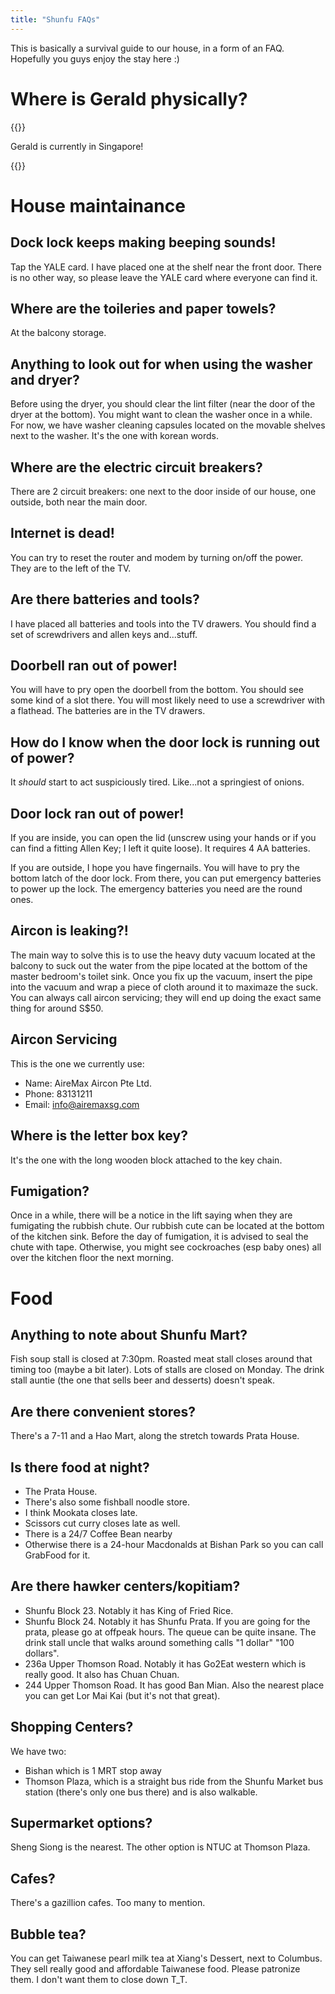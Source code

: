 ```yaml
---
title: "Shunfu FAQs"
---
```

This is basically a survival guide to our house, in a form of an FAQ.
Hopefully you guys enjoy the stay here :) 


# Where is Gerald physically?


{{<rawhtml>}}

Gerald is currently in Singapore!

<div id="countdown"></div>
<script>
      // Set the date to count down to (YYYY-MM-DD HH:MM:SS)
      const countDownDate = new Date("2023-06-03T00:00:00").getTime();

      // Update the countdown every second
      const countdownTimer = setInterval(function() {

        // Get the current date and time
        const now = new Date().getTime();

        // Calculate the remaining time
        const distance = countDownDate - now;

        // Calculate days, hours, minutes, and seconds
        const days = Math.floor(distance / (1000 * 60 * 60 * 24));
        const hours = Math.floor((distance % (1000 * 60 * 60 * 24)) / (1000 * 60 * 60));
        const minutes = Math.floor((distance % (1000 * 60 * 60)) / (1000 * 60));
        const seconds = Math.floor((distance % (1000 * 60)) / 1000);

        // Construct the remaining time string
        const countdownString = `${days} days ${hours} hours ${minutes} mins ${seconds} seconds`;
         

        // Set the text of the countdown div to the remaining time string
        document.getElementById("countdown").innerText = "Gerald will be in Japan in: " + countdownString;

        // If the countdown is finished, display a message
        if (distance < 0) {
          clearInterval(countdownTimer);
          document.getElementById("countdown").innerText = "";
        }
      }, 1000);
</script>
{{</rawhtml>}}

# House maintainance

## Dock lock keeps making beeping sounds!

Tap the YALE card. I have placed one at the shelf near the front door.
There is no other way, so please leave the YALE card where everyone can find it.

## Where are the toileries and paper towels?

At the balcony storage. 

## Anything to look out for when using the washer and dryer?

Before using the dryer, you should clear the lint filter (near the door of the dryer at the bottom). 
You might want to clean the washer once in a while. 
For now, we have washer cleaning capsules located on the movable shelves next to the washer. 
It's the one with korean words.

## Where are the electric circuit breakers?

There are 2 circuit breakers: one next to the door inside of our house, one outside, both near the main door. 

## Internet is dead!

You can try to reset the router and modem by turning on/off the power.
They are to the left of the TV.

## Are there batteries and tools?

I have placed all batteries and tools into the TV drawers. 
You should find a set of screwdrivers and allen keys and...stuff.

## Doorbell ran out of power!

You will have to pry open the doorbell from the bottom. 
You should see some kind of a slot there.
You will most likely need to use a screwdriver with a flathead.
The batteries are in the TV drawers.

## How do I know when the door lock is running out of power?

It *should* start to act suspiciously tired.
Like...not a springiest of onions. 

## Door lock ran out of power!

If you are inside, you can open the lid (unscrew using your hands or if you can find a fitting Allen Key; I left it quite loose). It requires 4 AA batteries.

If you are outside, I hope you have fingernails.
You will have to pry the bottom latch of the door lock. 
From there, you can put emergency batteries to power up the lock.
The emergency batteries you need are the round ones.


## Aircon is leaking?!

The main way to solve this is to use the heavy duty vacuum located at the balcony to suck out the water from the pipe located at the bottom of the master bedroom's toilet sink.
Once you fix up the vacuum, insert the pipe into the vacuum and wrap a piece of cloth around it to maximaze the suck.
You can always call aircon servicing; they will end up doing the exact same thing for around S$50.

## Aircon Servicing

This is the one we currently use:

* Name: AireMax Aircon Pte Ltd.
* Phone: 83131211
* Email: info@airemaxsg.com


## Where is the letter box key?

It's the one with the long wooden block attached to the key chain.

## Fumigation?

Once in a while, there will be a notice in the lift saying when they are fumigating the rubbish chute. 
Our rubbish cute can be located at the bottom of the kitchen sink.
Before the day of fumigation, it is advised to seal the chute with tape.
Otherwise, you might see cockroaches (esp baby ones) all over the kitchen floor the next morning.

# Food

## Anything to note about Shunfu Mart?

Fish soup stall is closed at 7:30pm.
Roasted meat stall closes around that timing too (maybe a bit later).
Lots of stalls are closed on Monday. 
The drink stall auntie (the one that sells beer and desserts) doesn't speak. 

## Are there convenient stores?

There's a 7-11 and a Hao Mart, along the stretch towards Prata House.

## Is there food at night?

- The Prata House. 
- There's also some fishball noodle store.
- I think Mookata closes late.
- Scissors cut curry closes late as well.
- There is a 24/7 Coffee Bean nearby
- Otherwise there is a 24-hour Macdonalds at Bishan Park so you can call GrabFood for it.

## Are there hawker centers/kopitiam?

- Shunfu Block 23. Notably it has King of Fried Rice. 
- Shunfu Block 24. Notably it has Shunfu Prata. If you are going for the prata, please go at offpeak hours. The queue can be quite insane. The drink stall uncle that walks around something calls "1 dollar" "100 dollars".
- 236a Upper Thomson Road. Notably it has Go2Eat western which is really good. It also has Chuan Chuan.
- 244 Upper Thomson Road. It has good Ban Mian. Also the nearest place you can get Lor Mai Kai (but it's not that great).

## Shopping Centers?

We have two: 

- Bishan which is 1 MRT stop away
- Thomson Plaza, which is a straight bus ride from the Shunfu Market bus station (there's only one bus there) and is also walkable.

## Supermarket options?
Sheng Siong is the nearest. The other option is NTUC at Thomson Plaza.

## Cafes?
There's a gazillion cafes. Too many to mention.

## Bubble tea?
You can get Taiwanese pearl milk tea at Xiang's Dessert, next to Columbus. 
They sell really good and affordable Taiwanese food.
Please patronize them.
I don't want them to close down T_T.


